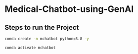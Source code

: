# Medical-Chatbot-using-GenAI

## Steps to run the Project

```bash
conda create -n mchatbot python=3.8 -y
```

```bash
conda activate mchatbot
```
